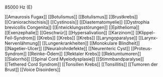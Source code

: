 85000 Hz (E)

[[Amaurosis Fugax]]
[[Botulismus]]
[[Botulismus]]
[[Brustkrebs]]
[[Craniorachischisis]]
[[Cystinosis]]
[[Diastematomyelie]]
[[Dystrophia brevicollis Congenita]]
[[Entwicklungsstörungen]]
[[Epithelioma]]
[[Exenzephalie]]
[[Geschwür]]
[[Hypersalivation]]
[[Karzinom]]
[[Klippel-Feil-Syndrom]]
[[Krebs]]
[[Krebs]]
[[Krebs]]
[[Laryngoparalyse]]
[[Larynx-Nervenlähmung]]
[[Lungenkrankheiten]]
[[Monokulare Blindheit]]
[[Nagetier-Ulcer]]
[[Neuralrohrdefekte]]
[[Neurenteric Cyst]]
[[Proteus-Syndrom]]
[[Reinke-Ödem]]
[[Rektaler Krebs]]
[[Rektumtumoren]]
[[Sialorrhö]]
[[Spinal Cord Myelodysplasie]]
[[Stimmbandparalyse]]
[[Tethered Cord Syndrom]]
[[Tonsillen Krebs]]
[[Tonsillitis]]
[[Tumoren der Brust]]
[[Voice Disoirders]]